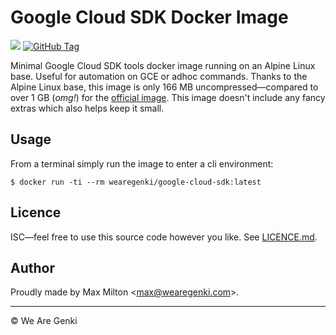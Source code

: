 # Google Cloud SDK Docker Image

[![](https://images.microbadger.com/badges/image/wearegenki/google-cloud-sdk.svg)](https://microbadger.com/images/wearegenki/google-cloud-sdk "Get your own image badge on microbadger.com") [![GitHub Tag](https://img.shields.io/github/tag/wearegenki/docker-google-cloud-sdk.svg)](https://registry.hub.docker.com/u/wearegenki/google-cloud-sdk/)

Minimal Google Cloud SDK tools docker image running on an Alpine Linux base. Useful for automation on GCE or adhoc commands. Thanks to the Alpine Linux base, this image is only 166 MB uncompressed—compared to over 1 GB (_omg!_) for the [official image](https://hub.docker.com/r/google/cloud-sdk/). This image doesn't include any fancy extras which also helps keep it small.

## Usage

From a terminal simply run the image to enter a cli environment:

```
$ docker run -ti --rm wearegenki/google-cloud-sdk:latest
```

## Licence

ISC—feel free to use this source code however you like. See [LICENCE.md](https://github.com/WeAreGenki/docker-google-cloud-sdk/blob/master/LICENCE.md).

## Author

Proudly made by Max Milton &lt;<max@wearegenki.com>&gt;.

-----

&copy; We Are Genki

